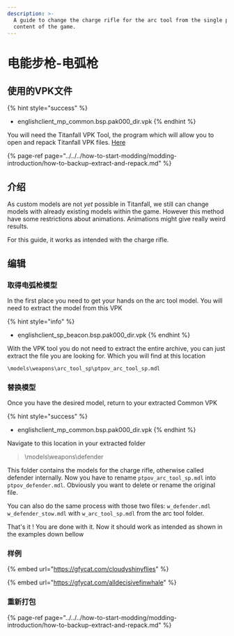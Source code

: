 ```yaml
---
description: >-
  A guide to change the charge rifle for the arc tool from the single player
  content of the game.
---
```


# 电能步枪-电弧枪

## 使用的VPK文件

{% hint style="success" %}
* englishclient\_mp\_common.bsp.pak000\_dir.vpk
{% endhint %}

You will need the Titanfall VPK Tool, the program which will allow you to open and repack Titanfall VPK files. [Here](https://noskill.gitbook.io/titanfall2/how-to-start-modding/modding-tools)

{% page-ref page="../../../how-to-start-modding/modding-introduction/how-to-backup-extract-and-repack.md" %}

## 介绍

As custom models are not _yet_ possible in Titanfall, we still can change models with already existing models within the game. However this method have some restrictions about animations. Animations might give really weird results.

For this guide, it works as intended with the charge rifle.

## 编辑

### 取得电弧枪模型

In the first place you need to get your hands on the arc tool model. You will need to extract the model from this VPK

{% hint style="info" %}
* englishclient\_sp\_beacon.bsp.pak000\_dir.vpk
{% endhint %}

With the VPK tool you do not need to extract the entire archive, you can just extract the file you are looking for. Which you will find at this location

```text
\models\weapons\arc_tool_sp\ptpov_arc_tool_sp.mdl
```

### 替换模型

Once you have the desired model, return to your extracted Common VPK

{% hint style="success" %}
* englishclient\_mp\_common.bsp.pak000\_dir.vpk
{% endhint %}

Navigate to this location in your extracted folder

> \models\weapons\defender

This folder contains the models for the charge rifle, otherwise called defender internally. Now you have to rename `ptpov_arc_tool_sp.mdl` into `ptpov_defender.mdl`. Obviously you want to delete or rename the original file.

You can also do the same process with those two files: `w_defender.mdl` `w_defender_stow.mdl` with `w_arc_tool_sp.mdl` from the arc tool folder.

That's it ! You are done with it. Now it should work as intended as shown in the examples down bellow

### 样例

{% embed url="https://gfycat.com/cloudyshinyflies" %}

{% embed url="https://gfycat.com/alldecisivefinwhale" %}

### 重新打包

{% page-ref page="../../../how-to-start-modding/modding-introduction/how-to-backup-extract-and-repack.md" %}

